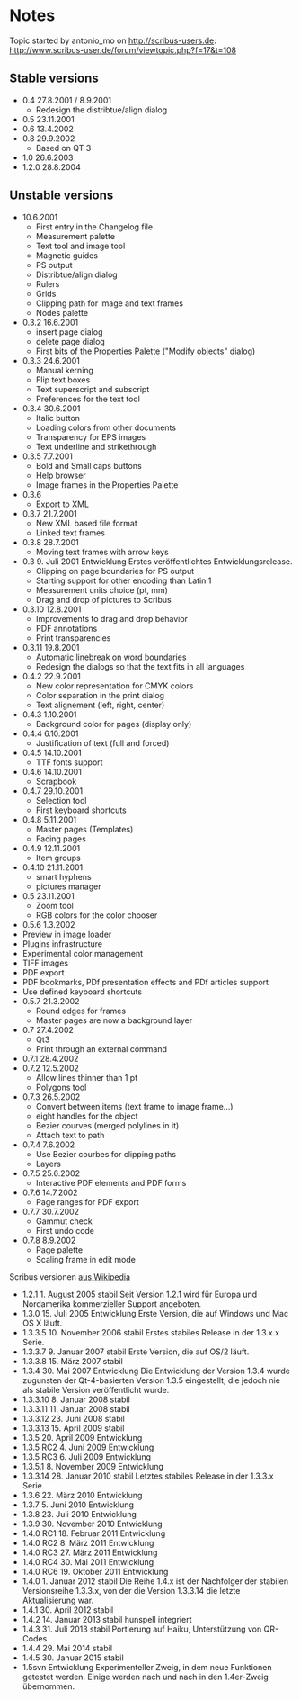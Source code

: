 # Notes

Topic started by antonio_mo on <http://scribus-users.de>: <http://www.scribus-user.de/forum/viewtopic.php?f=17&t=108>


## Stable versions

- 0.4 27.8.2001 / 8.9.2001
  - Redesign the distribtue/align dialog
- 0.5 23.11.2001
- 0.6 13.4.2002
- 0.8 29.9.2002
  - Based on QT 3
- 1.0 26.6.2003
- 1.2.0   28.8.2004

## Unstable versions

- 10.6.2001
  - First entry in the Changelog file
  - Measurement palette
  - Text tool and image tool
  - Magnetic guides
  - PS output
  - Distribtue/align dialog
  - Rulers
  - Grids
  - Clipping path for image and text frames
  - Nodes palette
- 0.3.2  16.6.2001
  - insert page dialog
  - delete page dialog
  - First bits of the Properties Palette ("Modify objects" dialog)
- 0.3.3 24.6.2001
  - Manual kerning
  - Flip text boxes
  - Text superscript and subscript
  - Preferences for the text tool
- 0.3.4 30.6.2001
  - Italic button
  - Loading colors from other documents
  - Transparency for EPS images
  - Text underline and strikethrough
- 0.3.5 7.7.2001
  - Bold and Small caps buttons
  - Help browser
  - Image frames in the Properties Palette
- 0.3.6
  - Export to XML
- 0.3.7 21.7.2001
  - New XML based file format
  - Linked text frames
- 0.3.8 28.7.2001
  - Moving text frames with arrow keys
- 0.3 9. Juli 2001    Entwicklung Erstes veröffentlichtes Entwicklungsrelease.
  - Clipping on page boundaries for PS output
  - Starting support for other encoding than Latin 1
  - Measurement units choice (pt, mm)
  - Drag and drop of pictures to Scribus
- 0.3.10 12.8.2001
  - Improvements to drag and drop behavior
  - PDF annotations
  - Print transparencies
- 0.3.11 19.8.2001
  - Automatic linebreak on word boundaries
  - Redesign the dialogs so that the text fits in all languages
- 0.4.2 22.9.2001
  - New color representation for CMYK colors
  - Color separation in the print dialog
  - Text alignement (left, right, center)
- 0.4.3 1.10.2001
  - Background color for pages (display only)
- 0.4.4 6.10.2001
  - Justification of text (full and forced)
- 0.4.5 14.10.2001
  - TTF fonts support
- 0.4.6 14.10.2001
  - Scrapbook
- 0.4.7 29.10.2001
  - Selection tool
  - First keyboard shortcuts
- 0.4.8 5.11.2001
  - Master pages (Templates)
  - Facing pages
- 0.4.9 12.11.2001
  - Item groups
- 0.4.10 21.11.2001
  - smart hyphens
  - pictures manager
- 0.5 23.11.2001
  - Zoom tool
  - RGB colors for the color chooser
-  0.5.6 1.3.2002
  - Preview in image loader
  - Plugins infrastructure
  - Experimental color management
  - TIFF images
  - PDF export
  - PDF bookmarks, PDf presentation effects and PDf articles support
  - Use defined keyboard shortcuts
- 0.5.7 21.3.2002
  - Round edges for frames
  - Master pages are now a background layer
- 0.7 27.4.2002
  - Qt3
  - Print through an external command
- 0.7.1 28.4.2002
- 0.7.2 12.5.2002
  - Allow lines thinner than 1 pt
  - Polygons tool
- 0.7.3 26.5.2002
  - Convert between items (text frame to image frame...)
  - eight handles for the object
  - Bezier courves (merged polylines in it)
  - Attach text to path
- 0.7.4 7.6.2002
  - Use Bezier courbes for clipping paths
  - Layers
- 0.7.5 25.6.2002
  - Interactive PDF elements and PDF forms
- 0.7.6 14.7.2002
  - Page ranges for PDF export
- 0.7.7 30.7.2002
  - Gammut check
  - First undo code
- 0.7.8 8.9.2002
  - Page palette
  - Scaling frame in edit mode


Scribus versionen [aus Wikipedia](http://de.wikipedia.org/wiki/Scribus#Versionsgeschichte)

- 1.2.1   1. August 2005  stabil  Seit Version 1.2.1 wird für Europa und Nordamerika kommerzieller Support angeboten.
- 1.3.0   15. Juli 2005   Entwicklung Erste Version, die auf Windows und Mac OS X läuft.
- 1.3.3.5 10. November 2006   stabil  Erstes stabiles Release in der 1.3.x.x Serie.
- 1.3.3.7 9. Januar 2007  stabil  Erste Version, die auf OS/2 läuft.
- 1.3.3.8 15. März 2007   stabil  
- 1.3.4   30. Mai 2007    Entwicklung Die Entwicklung der Version 1.3.4 wurde zugunsten der Qt-4-basierten Version 1.3.5 eingestellt, die jedoch nie als stabile Version veröffentlicht wurde.
- 1.3.3.10    8. Januar 2008  stabil  
- 1.3.3.11    11. Januar 2008 stabil  
- 1.3.3.12    23. Juni 2008   stabil  
- 1.3.3.13    15. April 2009  stabil  
- 1.3.5   20. April 2009  Entwicklung 
- 1.3.5 RC2   4. Juni 2009    Entwicklung 
- 1.3.5 RC3   6. Juli 2009    Entwicklung 
- 1.3.5.1 8. November 2009    Entwicklung 
- 1.3.3.14    28. Januar 2010 stabil  Letztes stabiles Release in der 1.3.3.x Serie.
- 1.3.6   22. März 2010   Entwicklung 
- 1.3.7   5. Juni 2010    Entwicklung 
- 1.3.8   23. Juli 2010   Entwicklung 
- 1.3.9   30. November 2010   Entwicklung 
- 1.4.0 RC1   18. Februar 2011    Entwicklung 
- 1.4.0 RC2   8. März 2011    Entwicklung 
- 1.4.0 RC3   27. März 2011   Entwicklung 
- 1.4.0 RC4   30. Mai 2011    Entwicklung 
- 1.4.0 RC6   19. Oktober 2011    Entwicklung 
- 1.4.0   1. Januar 2012  stabil  Die Reihe 1.4.x ist der Nachfolger der stabilen Versionsreihe 1.3.3.x, von der die Version 1.3.3.14 die letzte Aktualisierung war.
- 1.4.1   30. April 2012  stabil  
- 1.4.2   14. Januar 2013 stabil  hunspell integriert
- 1.4.3   31. Juli 2013   stabil  Portierung auf Haiku, Unterstützung von QR-Codes
- 1.4.4   29. Mai 2014    stabil  
- 1.4.5   30. Januar 2015 stabil  
- 1.5svn      Entwicklung Experimenteller Zweig, in dem neue Funktionen getestet werden. Einige werden nach und nach in den 1.4er-Zweig übernommen.
